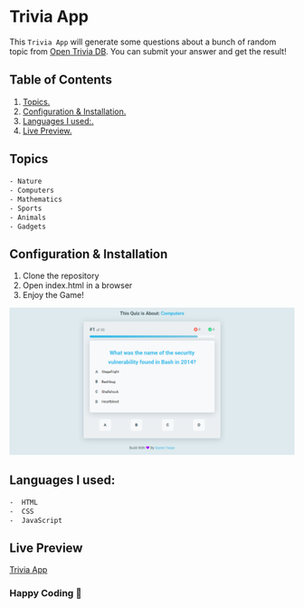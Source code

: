 # **Trivia App**

This `Trivia App` will generate some questions about a bunch of random topic from [Open Trivia DB](https://opentdb.com/ "Open Trivia DB"). You can submit your answer and get the result!

## Table of Contents
1. [ Topics. ](#topics)
2. [ Configuration & Installation. ](#config)
3. [ Languages I used:. ](#langs)
4. [ Live Preview. ](#live)

<a name="topics"></a>
## Topics

```
- Nature
- Computers
- Mathematics
- Sports
- Animals
- Gadgets
```

<a name="config"></a>
## Configuration & Installation
1. Clone the repository
2. Open index.html in a browser
3. Enjoy the Game!


![Design preview for the Quize App](./img/preview.jpg)

<a name="langs"></a>
## **Languages I used:**

```
-  HTML
-  CSS
-  JavaScript
```

<a name="live"></a>
## **Live Preview**

[Trivia App](https://triviaapp.vercel.app/ "Trivia App")

### Happy Coding 🚀
